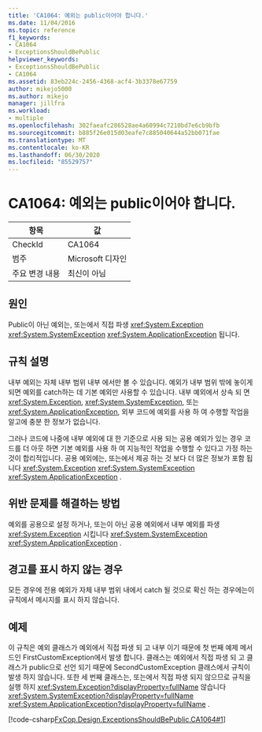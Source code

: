 ```yaml
---
title: 'CA1064: 예외는 public이어야 합니다.'
ms.date: 11/04/2016
ms.topic: reference
f1_keywords:
- CA1064
- ExceptionsShouldBePublic
helpviewer_keywords:
- ExceptionsShouldBePublic
- CA1064
ms.assetid: 83eb224c-2456-4368-acf4-3b3378e67759
author: mikejo5000
ms.author: mikejo
manager: jillfra
ms.workload:
- multiple
ms.openlocfilehash: 302faeafc286528ae4a60994c7210bd7e6cb9bfb
ms.sourcegitcommit: b885f26e015d03eafe7c885040644a52bb071fae
ms.translationtype: MT
ms.contentlocale: ko-KR
ms.lasthandoff: 06/30/2020
ms.locfileid: "85529757"
---
```

# <a name="ca1064-exceptions-should-be-public"></a>CA1064: 예외는 public이어야 합니다.

|항목|값|
|-|-|
|CheckId|CA1064|
|범주|Microsoft 디자인|
|주요 변경 내용|최신이 아님|

## <a name="cause"></a>원인
Public이 아닌 예외는, 또는에서 직접 파생 <xref:System.Exception> <xref:System.SystemException> <xref:System.ApplicationException> 됩니다.

## <a name="rule-description"></a>규칙 설명
내부 예외는 자체 내부 범위 내부 에서만 볼 수 있습니다. 예외가 내부 범위 밖에 놓이게 되면 예외를 catch하는 데 기본 예외만 사용할 수 있습니다. 내부 예외에서 상속 되 면 <xref:System.Exception>, <xref:System.SystemException>, 또는 <xref:System.ApplicationException>, 외부 코드에 예외를 사용 하 여 수행할 작업을 알고에 충분 한 정보가 없습니다.

그러나 코드에 나중에 내부 예외에 대 한 기준으로 사용 되는 공용 예외가 있는 경우 코드를 더 아웃 하면 기본 예외를 사용 하 여 지능적인 작업을 수행할 수 있다고 가정 하는 것이 합리적입니다. 공용 예외에는, 또는에서 제공 하는 것 보다 더 많은 정보가 포함 됩니다 <xref:System.Exception> <xref:System.SystemException> <xref:System.ApplicationException> .

## <a name="how-to-fix-violations"></a>위반 문제를 해결하는 방법
예외를 공용으로 설정 하거나, 또는이 아닌 공용 예외에서 내부 예외를 파생 <xref:System.Exception> 시킵니다 <xref:System.SystemException> <xref:System.ApplicationException> .

## <a name="when-to-suppress-warnings"></a>경고를 표시 하지 않는 경우
모든 경우에 전용 예외가 자체 내부 범위 내에서 catch 될 것으로 확신 하는 경우에는이 규칙에서 메시지를 표시 하지 않습니다.

## <a name="example"></a>예제
이 규칙은 예외 클래스가 예외에서 직접 파생 되 고 내부 이기 때문에 첫 번째 예제 메서드인 FirstCustomException에서 발생 합니다. 클래스는 예외에서 직접 파생 되 고 클래스가 public으로 선언 되기 때문에 SecondCustomException 클래스에서 규칙이 발생 하지 않습니다. 또한 세 번째 클래스는, 또는에서 직접 파생 되지 않으므로 규칙을 실행 하지 <xref:System.Exception?displayProperty=fullName> 않습니다 <xref:System.SystemException?displayProperty=fullName> <xref:System.ApplicationException?displayProperty=fullName> .

[!code-csharp[FxCop.Design.ExceptionsShouldBePublic.CA1064#1](../code-quality/codesnippet/CSharp/ca1064-exceptions-should-be-public_1.cs)]
